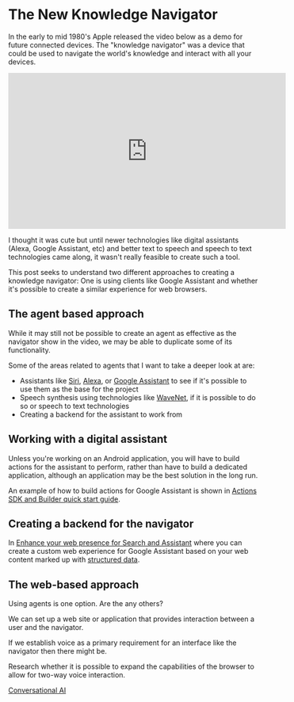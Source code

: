 # The New Knowledge Navigator

In the early to mid 1980's Apple released the video below as a demo for future connected devices. The "knowledge navigator" was a device that could be used to navigate the world's knowledge and interact with all your devices.

<div class="video">
  <iframe width="560" height="315" src="https://www.youtube.com/embed/umJsITGzXd0" title="YouTube video player" frameborder="0" allow="accelerometer; autoplay; clipboard-write; encrypted-media; gyroscope; picture-in-picture" allowfullscreen></iframe>
</div>

I thought it was cute but until newer technologies like digital assistants (Alexa, Google Assistant, etc) and better text to speech and speech to text technologies came along, it wasn't really feasible to create such a tool.

This post seeks to understand two different approaches to creating a knowledge navigator: One is using clients like Google Assistant and whether it's possible to create a similar experience for web browsers.

## The agent based approach

While it may still not be possible to create an agent as effective as the navigator show in the video, we may be able to duplicate some of its functionality.

Some of the areas related to agents that I want to take a deeper look at are:

* Assistants like [Siri](https://www.apple.com/siri/), [Alexa](https://developer.amazon.com/en-US/alexa/alexa-skills-kit), or [Google Assistant](https://developers.google.com/assistant) to see if it's possible to use them as the base for the project
* Speech synthesis using technologies like [WaveNet](https://arxiv.org/pdf/1609.03499.pdf), if it is possible to do so or speech to text technologies
* Creating a backend for the assistant to work from

## Working with a digital assistant

Unless you're working on an Android application, you will have to build actions for the assistant to perform, rather than have to build a dedicated application, although an application may be the best solution in the long run.

An example of how to build actions for Google Assistant is shown in [Actions SDK and Builder quick start guide](https://developers.google.com/assistant/conversational/quickstart).

## Creating a backend for the navigator

In [Enhance your web presence for Search and Assistant](https://developers.google.com/assistant/content/) where you can create a custom web experience for Google Assistant based on your web content marked up with [structured data](https://developers.google.com/structured-data/).

## The web-based approach

Using agents is one option. Are the any others?

We can set up a web site or application that provides interaction between a user and the navigator.

If we establish voice as a primary requirement for an interface like the navigator then there might be.

Research whether it is possible to expand the capabilities of the browser to allow for two-way voice interaction.

[Conversational AI](https://cloud.google.com/conversational-ai)
